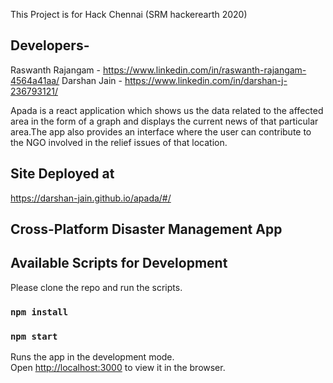This Project is for Hack Chennai (SRM hackerearth 2020)
## Developers-
Raswanth Rajangam - https://www.linkedin.com/in/raswanth-rajangam-4564a41aa/
Darshan Jain - https://www.linkedin.com/in/darshan-j-236793121/

Apada is a react application which shows us the data related to the affected area in the form of a graph and displays the current news of that particular area.The app also provides an interface where the user can contribute to the NGO involved in the relief issues of that location. 

## Site Deployed at
https://darshan-jain.github.io/apada/#/

## Cross-Platform Disaster Management App 

## Available Scripts for Development

Please clone the repo and run the scripts.

### `npm install`

### `npm start`

Runs the app in the development mode.<br />
Open [http://localhost:3000](http://localhost:3000) to view it in the browser.
